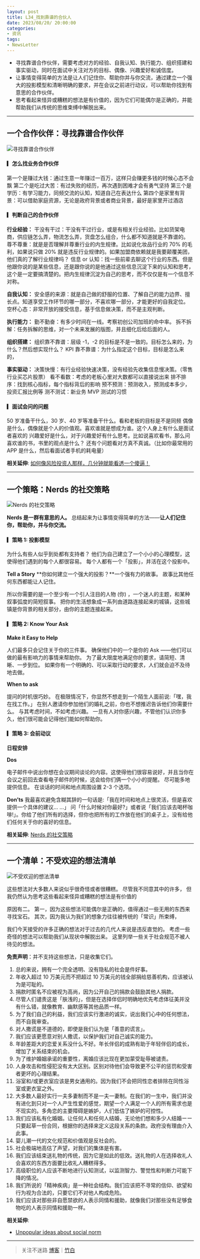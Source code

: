 ```yaml
---
layout: post
title: L34_找到靠谱的合伙人
date: 2023/08/20/ 20:00:00
categories:
- 资讯
tags:
- NewsLetter
---
```


- 寻找靠谱合作伙伴，需要考虑对方的经验、自我认知、执行能力、组织搭建和事实驱动，同时在面试中关注对方的目标、偶像、兴趣爱好和诚信度。
- 让事情变得简单的方法是让人们记住你、帮助你并与你交流，通过建立一个强大的投影模型和清晰明确的要求，并在会议之前进行动议，可以帮助你找到有意思的合作伙伴。
- 思考看起来怪异或糟糕的想法是有价值的，因为它们可能偶尔是正确的，并能帮助我们从传统的思维束缚中解脱出来。

---

## 一个合作伙伴：寻找靠谱合作伙伴

![寻找靠谱合作伙伴](https://pics.naaln.com/blog/2023-08-26-282c82.jpeg-basicBlog)

#### ▎怎么找业务合作伙伴

第一个是赚过大钱：通过生意一年赚过一百万，这样只会赚更多钱的时候心态不会飘
第二个是吃过大苦：有过失败的经历，再次遇到困难才会有勇气坚持
第三个是学历：有学习能力，同频交流的认知，知道自己在表达什么
第四个是家里有背景：可以借助家庭资源，无论是政府背景或者商业背景，最好是家里开过酒店

#### ▎判断自己的合作伙伴

**行业经验：**
干没有干过：干没有干过行业，或是有相关行业经验。比如货架电商，供应链怎么弄，物流怎么弄，货盘怎么组合，什么都不知道就是不靠谱的。
尊不尊重：就是是否理解并尊重行业的内生规律。比如说化妆品行业的 70% 的毛利，如果说只做 20% 就是违反行业规律的。如果加盟商依赖就是我要颠覆美团，他们真的了解行业规律吗？
信息 or 认知：找一些前辈去聊这个行业的东西。但是他跟你说的是某些信息，还是跟你说的是他通过这些信息沉淀下来的认知和思考，这个是一定要搞清楚的。把内生规律沉淀为自己的思考，而不仅仅是有一个信息不对称。

**自我认知：**
安全感的来源：就是自己做的舒服的位置、了解自己的能力边界、擅长点。知道享受工作环节的哪一部分，不喜欢哪一部分，才能更好的自我定位。
空杯心态：非常开放的接受信息，基于信息做决策，而不是主观判断。

**执行能力：**
勤不勤奋：有多少时间在一线。考察初创公司加班的命中率。
拆不拆解：任务拆解的思维，对一个未来发展的版图，并且细化后给后面的人。

**组织搭建：**
组织靠不靠谱：层级 -1，-2 的目标是不是一致的。目标怎么来的，为什么？然后想实现什么？
KPI 靠不靠谱：为什么指定这个目标，目标是怎么来的，

**事实驱动：**
决策快慢：有行业经验快速决策，没有经验先收集信息慢决策。（零售行业买芯片股票）
看不看数：考虑的老板心里对大数都可以直接说出来
排不排序：找到核心指标，每个指标背后的影响
预不预测：预测收入，预测成本多少，投资汇报比例等
测不测试：新业务 MVP 测试的习惯

#### ▎面试会问的问题

50 岁准备干什么，30 岁、40 岁等准备干什么。看和老板的目标是不是同频
偶像是什么，偶像就是个人的价值观。喜欢谁就是想成为谁。这个人身上有什么是面试者喜欢的
兴趣爱好是什么，对于兴趣爱好有什么思考。比如说喜欢看书，那么问喜欢谁的书，书里的观点是什么？
还有个问题看对方真不真诚。（比如你最常用的 APP 是什么，然后看面试者手机的耗电量）

**相关延伸**:
[如何像风险投资人那样，几分钟就能看透一个傻逼！](https://www.xiaoyuzhoufm.com/episode/647f2d3a5ed4bd1a4637fa4a)

---

## 一个策略：Nerds 的社交策略

![Nerds 的社交策略](https://pics.naaln.com/blog/2023-08-26-a9c93d.jpeg-basicBlog)

**Nerds 是一群有意思的人。** 总结起来为让事情变得简单的方法——**让人们记住你，帮助你，并与你交流。**

#### ▎策略 1: 投影模型

为什么有些人似乎到处都有支持者？
他们为自己建立了一个小小的心理模型，这使得他们遇到的每个人都很容易。
每个人都有一个「投影」，并活在这个投影中。

**Tell a Story**
**你如何建立一个强大的投影？**一个强有力的故事。
故事比其他任何东西都能让人记住。

所以你需要的是一个至少有一个引人注目的人物 (你) ，一个迷人的主题，和某种叙事弧度的简短叙事。
把你的生活想象成一系列由道路连接起来的城镇，这些城镇是你背景的相关部分，由你的主题连接起来。

#### ▎策略 2: Know Your Ask

**Make it Easy to Help**

人们最多只会记住关于你的三件事。
确保他们中的一个是你的 Ask ——他们可以做的最有影响力的事情来帮助你。
为了最大限度地满足你的要求，请简短、清晰、一步到位。
如果你有一个明确的、可以采取行动的要求，人们就会迫不及待地去做。

**When to ask**

提问的时机很巧妙。
在极限情况下，你显然不想走到一个陌生人面前说:「嘿，我在找工作。」
在别人邀请你参加他们的婚礼之前，你也不想推迟告诉他们你需要什么。
与其考虑时间，不如考虑兴趣。
一旦有人对你感兴趣，不管他们认识你多久，他们很可能会记得他们能如何帮助你。

#### ▎策略 3: 会前动议

**日程安排**

**Dos**

电子邮件中说出你想在会议期间谈论的内容。这使得他们很容易说好，并且当你在会议之前回去查看电子邮件的时候，这会给你们俩一个小小的提醒。
尽可能多地提供信息。
在谈话的时间和地点周围设置 2-3 个选项。

**Don’ts**
我最喜欢避免含糊其辞的一句话是:「我在时间和地点上很灵活，但是喜欢提供一个具体的建议… …」
问「什么时候对你最好?」或者说「我们应该去喝杯咖啡!」。你给了他们所有的选择，但你也把所有的工作放在他们的桌子上，没有给他们任何关于你的喜好的信息。

**相关延伸**:
[Nerds 的社交策略](https://xiaobot.net/post/1d5cb03f-4158-41f7-9c27-4c9bde08c58e)

---

## 一个清单：不受欢迎的想法清单

![不受欢迎的想法清单](https://pics.naaln.com/blog/2023-08-26-ce606f.jpeg-basicBlog)

这些想法对大多数人来说似乎很奇怪或者很糟糕。
尽管我不同意其中的许多，
但我仍然认为思考这些看起来怪异或糟糕的想法是有价值的

原因有二。
第一，因为这些想法可能偶尔是正确的，值得通过一些无用的东西来寻找宝石。
其次，因为我认为我们的想象力往往被传统的「常识」所束缚，

我们今天接受的许多正确的想法对于过去的几代人来说是违反直觉的。
考虑一些奇怪的想法可以帮助我们从现状中解脱出来。
这里列举一些关于社会规范不被人待见的想法。

**免责声明**：并不支持这些想法，只是收集它们。

1. 总的来说，拥有一个完全透明、没有隐私的社会是件好事。
2. 年收入超过 10 万美元而不把超过 10 万美元的钱全部捐给慈善机构，应该被认为是可耻的。
3. 捐款时匿名不应被视为高尚，因为公开自己的捐款会鼓励其他人捐款。
4. 尽管人们谴责这是「肤浅的」，但是在选择伴侣时明确地优先考虑体征美并没有什么错，就像教育、幽默感等其他品质一样。
5. 为了我们自己的利益，我们应该实行激进的诚实，说出我们心中的任何想法，而不自我审查。
6. 对人撒谎是不道德的，即使是我们认为是「善意的谎言」。
7. 我们应该更愿意对别人撒谎，以保护我们对自己诚实的能力。
8. 年龄差距大的恋爱关系没什么不好。年长伴侣的成熟有助于年轻伴侣的成长，增加了关系结束的机会。
9. 为了维护婚姻承诺的重要性，离婚应该比现在更加蒙受耻辱被谴责。
10. 人身攻击和性侵犯没有太大区别。区别对待他们会导致更不公平的惩罚和受害者更坏的心理结果。
11. 浴室和/或更衣室应该是男女通用的。因为我们不会把同性恋者排除在同性浴室或更衣室之外。
12. 大多数人最好实行一夫多妻制而不是一夫一妻制。在我们的一生中，我们并没有进化到只对一个人产生性爱的感觉，期望一个人满足一个人的所有需求也是不现实的。多角恋的主要障碍是嫉妒，人们低估了嫉妒的可控性。
13. 我们应该私有化婚姻。让任何人和任何人结婚，无论他们想和多少人结婚ーー只要起草一份合同，根据你的选择来定义这段关系的条款。政府没有理由介入此事。
14. 婴儿潮一代的文化规范和价值观是反社会的。
15. 社会极端地高估了声望，对我们的集体是有害。
16. 我们应该结束送礼物的传统，因为它是如此的低效。送礼物的人在选择收礼人会喜欢的东西方面要比收礼人糟糕得多。
17. 高级职位的人应该不断地进行认知测试，以监测智力、警觉性和判断力可能下降的情况。
18. 我们所说的「精神疾病」是一种社会结构。我们应该把不寻常的信仰、欲望和行为视为合法的，只要它们不对他人构成危险。
19. 我们应该对那些非自愿禁欲的人表示同情和援助，就像我们对那些没有足够食物吃的人表示同情和援助一样。

**相关延伸**:
- [Unpopular ideas about social norm](https://juliagalef.com/2017/08/23/unpopular-ideas-about-social-norms/)

---

> 关注不迷路 [博客](https://blog.naaln.com/)｜[竹白](https://space.zhubai.love/)
